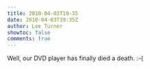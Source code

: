 ```yaml
---
title: 2010-04-03T19-35
date: 2010-04-03T19:35Z
author: Lee Turner
showtoc: false
comments: true
---
```


Well, our DVD player has finally died a death. :-(

